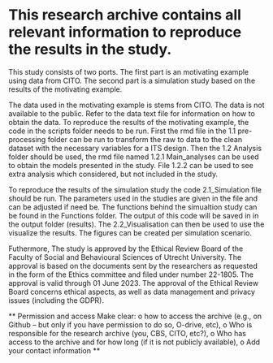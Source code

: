 # This research archive contains all relevant information to reproduce the results in the study.

This study consists of two ports. The first part is an motivating example using data from CITO. The second part is a simulation study based on the results of the motivating example.

The data used in the motivating example is stems from CITO. The data is not available to the public. Refer to the data text file for information on how to obtain the data. To reproduce the results of the motivating example, the code in the scripts folder needs to be run. First the rmd file in the 1.1 pre-processing folder can be run to transform the raw to data to the clean dataset with the necessary variables for a ITS design. Then the 1.2 Analysis folder should be used, the rmd file named 1.2.1 Main_analyses can be used to obtain the models presented in the study. File 1.2.2 can be used to see extra analysis which considered, but not included in the study.

To reproduce the results of the simulation study the code 2.1_Simulation file should be run. The parameters used in the studies are given in the file and can be adjusted if need be. The functions behind the simualtion study can be found in the Functions folder. The output of this code will be saved in in the output folder (results). The 2.2_Visualisation can then be used to use the visualize the results. The figures can be created per simulation scenario.  

Futhermore, The study is approved by the Ethical Review Board of the Faculty of Social and Behavioural Sciences of Utrecht University. The approval is based on the documents sent by the researchers as requested in the form of the Ethics committee and filed under number 22-1805. The approval is valid through 01 June 2023. The approval of the Ethical Review Board concerns ethical aspects, as well as data management and privacy issues (including the GDPR).

**
Permission and access
Make clear:
o	how to access the archive (e.g., on Github – but only if you have permission to do so, O-drive, etc), 
o	Who is responsible for the research archive (you, CBS, CITO, etc?),
o	Who has access to the archive and for how long (if it is not publicly available),
o	Add your contact information
**